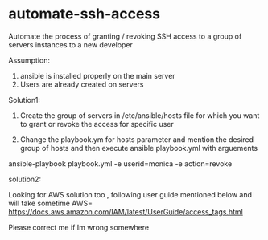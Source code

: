 # automate-ssh-access
Automate the process of granting / revoking SSH access to a group of servers instances to a new developer

Assumption: 
1. ansible is installed properly on the main server
2. Users are already created on servers

Solution1:

1. Create the group of servers in /etc/ansible/hosts file for which you want to grant or revoke the access for specific user

2. Change the playbook.ym for hosts parameter and mention the desired group of hosts and then execute ansible playbook.yml with arguements

ansible-playbook playbook.yml -e userid=monica -e action=revoke

solution2:

Looking for AWS solution too , following user guide mentioned below and will take sometime 
AWS= https://docs.aws.amazon.com/IAM/latest/UserGuide/access_tags.html


Please correct me if Im wrong somewhere
